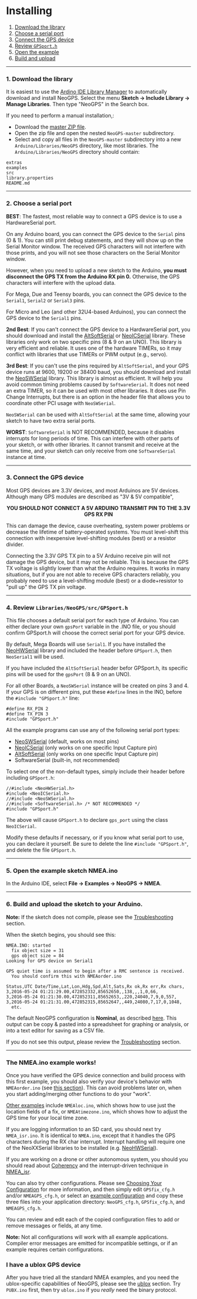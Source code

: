 Installing
==========

1. [Download the library](#1-download-the-library)
2. [Choose a serial port](#2-choose-a-serial-port)
3. [Connect the GPS device](#3-connect-the-gps-device)
4. [Review `GPSport.h`](#4-review-librariesneogpssrcgpsporth)
5. [Open the example](#5--open-the-example-sketch-nmeaino)
6. [Build and upload](#6--build-and-upload-the-sketch-to-your-arduino)
<hr>

### 1. Download the library

It is easiest to use the [Ardino IDE Library Manager](https://www.arduino.cc/en/Guide/Libraries#toc3) to automatically download and install NeoGPS.  Select the menu **Sketch -> Include Library -> Manage Libraries**.  Then type "NeoGPS" in the Search box.

If you need to perform a manual installation,:

* Download the [master ZIP file](https://github.com/SlashDevin/NeoGPS/archive/master.zip).
*  Open the zip file and open the nested `NeoGPS-master` subdirectory.
*  Select and copy all files in the `NeoGPS-master` subdirectory into a new `Arduino/Libraries/NeoGPS` directory, like most libraries.  The `Arduino/Libraries/NeoGPS` directory should contain:<br>
```
extras
examples
src
library.properties
README.md
```

<hr>

### 2. Choose a serial port

**BEST**: The fastest, most reliable way to connect a GPS device is to use a HardwareSerial port.

On any Arduino board, you can connect the GPS device to the `Serial` pins (0 & 1).  You can still print debug statements, and they will show up on the Serial Monitor window.  The received GPS characters will not interfere with those prints, and you will not see those characters on the Serial Monitor window.

However, when you need to upload a new sketch to the Arduino, **you must disconnect the GPS TX from the Arduino RX pin 0.**  Otherwise, the GPS characters will interfere with the upload data.

For Mega, Due and Teensy boards, you can connect the GPS device to the `Serial1`,  `Serial2` or `Serial3` pins.

For Micro and Leo (and other 32U4-based Arduinos), you can connect the GPS device to the `Serial1` pins.

**2nd Best**:  If you can't connect the GPS device to a HardwareSerial port, you should download and install the [AltSoftSerial](https://github.com/PaulStoffregen/AltSoftSerial) or [NeoICSerial](https://github.com/SlashDevin/NeoICSerial) library.  These libraries only work on two specific pins (8 & 9 on an UNO).  This library is very efficient and reliable.  It uses one of the hardware TIMERs, so it may conflict with libraries that use TIMERs or PWM output (e.g., servo).

**3rd Best**:  If you can't use the pins required by `AltSoftSerial`, and your GPS device runs at 9600, 19200 or 38400 baud, you should download and install the [NeoSWSerial](https://github.com/SlashDevin/NeoSWSerial) library.  This library is almost as efficient.  It will help you avoid common timing problems caused by `SoftwareSerial`.  It does not need an extra TIMER, so it can be used with most other libraries.  It does use Pin Change Interrupts, but there is an option in the header file that allows you to coordinate other PCI usage with `NeoSWSerial`.

`NeoSWSerial` can be used with `AltSoftSerial` at the same time, allowing your sketch to have two extra serial ports.

**WORST**:  `SoftwareSerial` is NOT RECOMMENDED, because it disables interrupts for long periods of time.  This can interfere with other parts of your sketch, or with other libraries.  It cannot transmit and receive at the same time, and your sketch can only receive from one `SoftwareSerial` instance at time.

<hr>

### 3. Connect the GPS device

Most GPS devices are 3.3V devices, and most Arduinos are 5V devices.  Although many GPS modules are described as "3V & 5V compatible", 

<p align=center><b>YOU SHOULD NOT CONNECT A 5V ARDUINO TRANSMIT PIN TO THE 3.3V GPS RX PIN</b></p>

This can damage the device, cause overheating, system power problems or decrease the lifetime of battery-operated systems.  You must level-shift this connection with inexpensive level-shifting modules (best) or a resistor divider.

Connecting the 3.3V GPS TX pin to a 5V Arduino receive pin will not damage the GPS device, but it may not be reliable.  This is because the GPS TX voltage is slightly lower than what the Arduino requires.  It works in many situations, but if you are not able to receive GPS characters reliably, you probably need to use a level-shifting module (best) or a diode+resistor to "pull up" the GPS TX pin voltage.

<hr>

### 4. Review `Libraries/NeoGPS/src/GPSport.h`

This file chooses a default serial port for each type of Arduino.  You can either declare your own `gpsPort` variable in the .INO file, or you should confirm GPSport.h will choose the correct serial port for your GPS device.

By default, Mega Boards will use `Serial1`.  If you have installed the [NeoHWSerial](https://github.com/SlashDevin/NeoHWSerial) library and included the header before `GPSport.h`, then `NeoSerial1` will be used.

If you have included the `AltSoftSerial` header befor GPSport.h, its specific pins will be used for the `gpsPort` (8 & 9 on an UNO).

For all other Boards, a `NeoSWSerial` instance will be created on pins 3 and 4.  If your GPS is on different pins, put these `#define` lines in the INO, before the `#include "GPSport.h"` line:

    #define RX_PIN 2
    #define TX_PIN 3
    #include "GPSport.h"

All the example programs can use any of the following serial port types:

* [NeoSWSerial](https://github.com/SlashDevin/NeoSWSerial) (default, works on most pins)
* [NeoICSerial](https://github.com/SlashDevin/NeoICSerial) (only works on one specific Input Capture pin)
* [AltSoftSerial](https://github.com/PaulStoffregen/AltSoftSerial) (only works on one specific Input Capture pin)
* SoftwareSerial (built-in, not recommended)

To select one of the non-default types, simply include their header before including `GPSport.h`:

    //#include <NeoHWSerial.h>
    #include <NeoICSerial.h>
    //#include <NeoSWSerial.h>
    //#include <SoftwareSerial.h> /* NOT RECOMMENDED */
    #include "GPSport.h"

The above will cause `GPSport.h` to declare `gps_port` using the class `NeoICSerial`.

Modify these defaults if necessary, or if you know what serial port to use, you can declare it yourself.  Be sure to delete the line `#include "GPSport.h"`, and delete the file `GPSport.h`.

<hr>

### 5.  Open the example sketch NMEA.ino

In the Arduino IDE, select **File -> Examples -> NeoGPS -> NMEA**.

<hr>

### 6.  Build and upload the sketch to your Arduino.

**Note:**  If the sketch does not compile, please see the [Troubleshooting](Troubleshooting.md#configuration-errors) section.

When the sketch begins, you should see this:
```
NMEA.INO: started
  fix object size = 31
  gps object size = 84
Looking for GPS device on Serial1

GPS quiet time is assumed to begin after a RMC sentence is received.
  You should confirm this with NMEAorder.ino

Status,UTC Date/Time,Lat,Lon,Hdg,Spd,Alt,Sats,Rx ok,Rx err,Rx chars,
3,2016-05-24 01:21:29.00,472852332,85652650,,138,,,1,0,66,
3,2016-05-24 01:21:30.00,472852311,85652653,,220,24040,7,9,0,557,
3,2016-05-24 01:21:31.00,472852315,85652647,,449,24080,7,17,0,1048,
  etc.
```
The default NeoGPS configuration is **Nominal**, as described [here](Configurations.md#typical-configurations).  This output can be copy & pasted into a spreadsheet for graphing or analysis, or into a text editor for saving as a CSV file.

If you do not see this output, please review the  [Troubleshooting](Troubleshooting.md#gps-device-connection-problems) section.

<hr>

### The NMEA.ino example works!
Once you have verified the GPS device connection and build process with this first example, you should also verify your device's behavior with `NMEAorder.ino` (see [this section](Troubleshooting.md#quiet-time-interval)).  This can avoid problems later on, when you start adding/merging other functions to do your "work".

[Other examples](Examples.md) include `NMEAloc.ino`, which shows how to use just the location fields of a fix, or `NMEAtimezone.ino`, which shows how to adjust the GPS time for your local time zone.

If you are logging information to an SD card, you should next try `NMEA_isr.ino`.  It is identical to `NMEA.ino`, except that it handles the GPS characters during the RX char interrupt.  Interrupt handling will require one of the NeoXXSerial libraries to be installed (e.g. [NeoHWSerial](https://github.com/SlashDevin/NeoHWSerial)).

If you are working on a drone or other autonomous system, you should you should read about [Coherency](Coherency.md) and the interrupt-driven technique in [NMEA_isr](/examples/NMEA_isr/NMEA_isr.ino).

You can also try other configurations.  Please see [Choosing Your Configuration](Choosing.md) for more information, and then simply edit `GPSfix_cfg.h` and/or `NMEAGPS_cfg.h`, or select an [example configuration](../configs) and copy these three files into your application directory: `NeoGPS_cfg.h`, `GPSfix_cfg.h`, and `NMEAGPS_cfg.h`.

You can review and edit each of the copied configuration files to add or remove messages or fields, at any time.

**Note:**  Not all configurations will work with all example applications.  Compiler error messages are emitted for incompatible settings, or if an example requires certain configurations.

### I have a ublox GPS device
After you have tried all the standard NMEA examples, and you need the ublox-specific capabilities of NeoGPS, please see the [ublox](ublox.md) section.  Try `PUBX.ino` first, then try `ublox.ino` if you *really* need the binary protocol.
